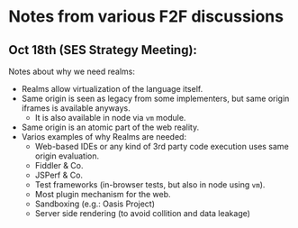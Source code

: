 # Notes from various F2F discussions

## Oct 18th (SES Strategy Meeting):

Notes about why we need realms:

* Realms allow virtualization of the language itself.
* Same origin is seen as legacy from some implementers, but same origin iframes is available anyways.
  * It is also available in node via `vm` module.
* Same origin is an atomic part of the web reality.
* Varios examples of why Realms are needed:
  * Web-based IDEs or any kind of 3rd party code execution uses same origin evaluation.
  * Fiddler & Co.
  * JSPerf & Co.
  * Test frameworks (in-browser tests, but also in node using `vm`).
  * Most plugin mechanism for the web.
  * Sandboxing (e.g.: Oasis Project)
  * Server side rendering (to avoid collition and data leakage)
